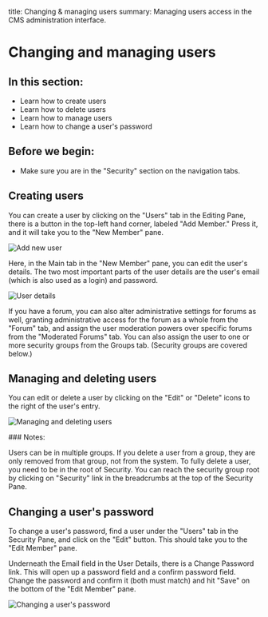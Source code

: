 title: Changing & managing users
summary: Managing users access in the CMS administration interface.

# Changing and managing users

## In this section:

* Learn how to create users
* Learn how to delete users
* Learn how to manage users
* Learn how to change a user's password   

## Before we begin:

* Make sure you are in the "Security" section on the navigation tabs.

## Creating users

You can create a user by clicking on the "Users" tab in the Editing Pane, there is a button in the top-left hand corner, labeled "Add Member." Press it, and it will take you to the "New Member" pane.

![Add new user](_images/users-add-member.jpg)

Here, in the Main tab in the "New Member" pane, you can edit the user's details. The two most important parts of the user details are the user's email (which is also used as a login) and password.

![User details](_images/user-details.jpg)

If you have a forum, you can also alter administrative settings for forums as well, granting administrative access for the forum as a whole from the "Forum" tab, and assign the user moderation powers over specific forums from the "Moderated Forums" tab. You can also assign the user to one or more security groups from the Groups tab.  (Security groups are covered below.)

## Managing and deleting users

You can edit or delete a user by clicking on the "Edit" or "Delete" icons to the right of the user's entry. 

![Managing and deleting users](_images/edit-delete-user.jpg)

<div class="note" markdown="1"> 
### Notes:

Users can be in multiple groups.  If you delete a user from a group, they are only removed from that group, not from the system.  To fully delete a user, you need to be in the root of Security.  You can reach the security group root by clicking on "Security" link in the breadcrumbs at the top of the Security Pane.
</div>
 
## Changing a user's password

To change a user's password, find a user under the "Users" tab in the Security Pane, and click on the "Edit" button. This should take you to the "Edit Member" pane.  

Underneath the Email field in the User Details, there is a Change Password link. This will open up a password field and a confirm password field.  Change the password and confirm it (both must match) and hit "Save" on the bottom of the "Edit Member" pane.

![Changing a user's password](_images/change-password.jpg)